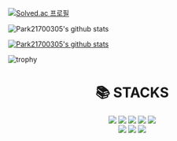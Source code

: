 [![Solved.ac
프로필](http://mazassumnida.wtf/api/v2/generate_badge?boj=gggg0195)](https://solved.ac/gggg0195)

![Park21700305's github stats](https://github-readme-stats.vercel.app/api?username=Park21700305&show_icons=true)

[![Park21700305's github stats](https://github-readme-stats.vercel.app/api/top-langs/?username=Park21700305&show_icons=true&hide_border=true&title_color=004386&icon_color=004386&layout=compact)](https://github.com/Park21700305)

![trophy](https://github-profile-trophy.vercel.app/?username=Park21700305)

<div align=center><h1>📚 STACKS</h1></div>
<div align=center> 
  <img src="https://img.shields.io/badge/C-A8B9CC?style=for-the-badge&logo=C&logoColor=white">
  <img src="https://img.shields.io/badge/C++-00599C?style=for-the-badge&logo=C++&logoColor=white">
  <img src="https://img.shields.io/badge/Java-007396?style=for-the-badge&logo=Java&logoColor=white">
  <img src="https://img.shields.io/badge/Python-3776AB?style=for-the-badge&logo=Python&logoColor=white">
  <img src="https://img.shields.io/badge/R-276DC3?style=for-the-badge&logo=R&logoColor=white">
  <br>
  
  <img src="https://img.shields.io/badge/Tableau-E97627?style=for-the-badge&logo=Tableau&logoColor=white">
  <img src="https://img.shields.io/badge/Git-F05032?style=for-the-badge&logo=Git&logoColor=white">
  <img src="https://img.shields.io/badge/Vim-019733?style=for-the-badge&logo=Vim&logoColor=white">
  <br>
